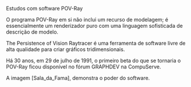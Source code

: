 Estudos com software POV-Ray
<p>O programa POV-Ray em si não inclui um recurso de modelagem; é essencialmente um renderizador puro com uma linguagem sofisticada de descrição de modelo.
<p>The Persistence of Vision Raytracer é uma ferramenta de software livre de alta qualidade para criar gráficos tridimensionais.
<p>Há 30 anos, em 29 de julho de 1991, o primeiro beta do que se tornaria o POV-Ray ficou disponível no fórum GRAPHDEV na CompuServe.
<p>A imagem [Sala_da_Fama]<https://github.com/WalberMota/Pov-Ray/blob/main/Sala_da_Fama.jpg>, demonstra o poder do software.